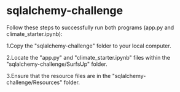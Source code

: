 # sqlalchemy-challenge

Follow these steps to successfully run both programs (app.py and climate_starter.ipynb):

  1.Copy the "sqlalchemy-challenge" folder to your local computer.
  
  2.Locate the "app.py" and "climate_starter.ipynb" files within the "sqlalchemy-challenge/SurfsUp" folder.
  
  3.Ensure that the resource files are in the "sqlalchemy-challenge/Resources" folder.
  
  
